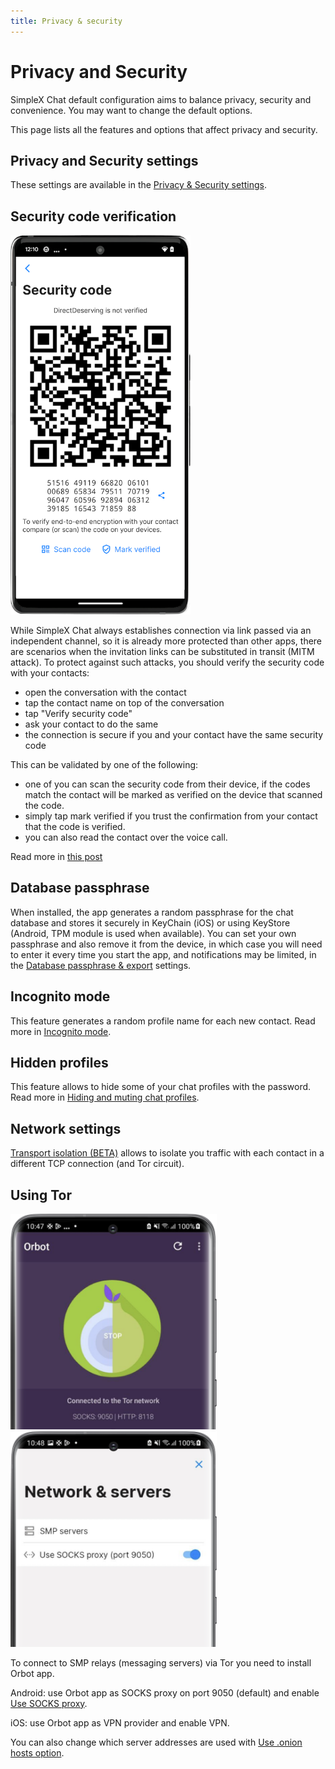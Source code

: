 ```yaml
---
title: Privacy & security
---
```

# Privacy and Security

SimpleX Chat default configuration aims to balance privacy, security and convenience. You may want to change the default options.

This page lists all the features and options that affect privacy and security.

## Privacy and Security settings

These settings are available in the [Privacy & Security settings](./app-settings.md#privacy-and-security).

## Security code verification

<img src="../../blog/images/20230103-verification.png" width="288">

While SimpleX Chat always establishes connection via link passed via an independent channel, so it is already more protected than other apps, there are scenarios when the invitation links can be substituted in transit (MITM attack). To protect against such attacks, you should verify the security code with your contacts:

- open the conversation with the contact
- tap the contact name on top of the conversation
- tap "Verify security code"
- ask your contact to do the same
- the connection is secure if you and your contact have the same security code

This can be validated by one of the following:

- one of you can scan the security code from their device, if the codes match the contact will be marked as verified on the device that scanned the code.
- simply tap mark verified if you trust the confirmation from your contact that the code is verified.
- you can also read the contact over the voice call.

Read more in [this post](../../blog/20230103-simplex-chat-v4.4-disappearing-messages.md#connection-security-verification)

## Database passphrase

When installed, the app generates a random passphrase for the chat database and stores it securely in KeyChain (iOS) or using KeyStore (Android, TPM module is used when available). You can set your own passphrase and also remove it from the device, in which case you will need to enter it every time you start the app, and notifications may be limited, in the [Database passphrase & export](./managing-data.md#database-passphrase) settings.

## Incognito mode

This feature generates a random profile name for each new contact. Read more in [Incognito mode](./app-settings.md#incognito).

## Hidden profiles

This feature allows to hide some of your chat profiles with the password. Read more in [Hiding and muting chat profiles](./chat-profiles.md#hiding-and-muting-chat-profiles).

## Network settings

[Transport isolation (BETA)](./app-settings.md#transport-isolation-beta) allows to isolate you traffic with each contact in a different TCP connection (and Tor circuit).

## Using Tor

<img src="../../blog/images/20220808-tor1.png" width="330"> &nbsp; <img src="../../blog/images/20220808-tor2.png" width="330">

To connect to SMP relays (messaging servers) via Tor you need to install Orbot app.

Android: use Orbot app as SOCKS proxy on port 9050 (default) and enable [Use SOCKS proxy](./app-settings.md#use-socks-proxy-android-only).

iOS: use Orbot app as VPN provider and enable VPN.

You can also change which server addresses are used with [Use .onion hosts option](./app-settings.md#use-onion-hosts).
